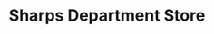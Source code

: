---
title: "Sharps Department Store"
url: /pryor-creek/sharps-department-store/
shop: department store
---